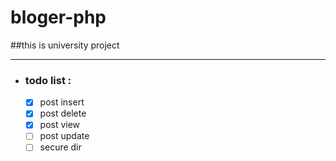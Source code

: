 # bloger-php
##this is university project

****
- ### todo list :
	- [x] post insert
	- [x] post delete
	- [x] post view
	- [ ] post update
	- [ ] secure dir
